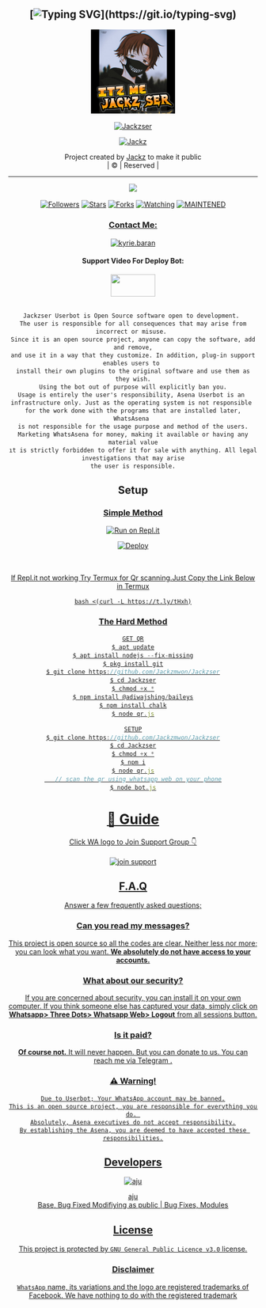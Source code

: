 <div align="center">

## [![Typing SVG](https://readme-typing-svg.herokuapp.com?font=Lemon+milk&color=F70000&lines=Welcome+to+Jackzser+WA+Bot...;Created+by+Jackz....;This+is+a+Bgm+stickerbot...;With+more+features...)](https://git.io/typing-svg)


<div align="center">
  <a href="https://ibb.co/4wyvT9j"><img src="Jackzser.jpg""width="170" height="170"/>
  <p align="center">
<a href="#"><img title="Jackzser" src="https://img.shields.io/badge/-Jackz-red?&style=for-the-badge"></a>
</p>
  </p>
<p align="center">
<a href="https://github.com/Jackzmwon"><img title="Jackz" src="https://img.shields.io/badge/author-Jackzmwon?color=blue&style=for-the-badge&logo=github"></a>

</div>
<p align="center">
Project created by <a href="https://github.com/Jackzmwon">Jackz</a> to make it public
    <br>
       | © |
        Reserved |
    <br> 
</p>

----

  <p align="center">
  <a href="https://github.com/Jackzmwon/Jackzser ">
    <img src="https://img.shields.io/github/repo-size/Jackzmwon/Jackzser?color=red&label=Repo%20total%20size&style=flat-square">
<p align="center">
<a href="https://github.com/Jackzmwon/followers"><img title="Followers" src="https://img.shields.io/github/followers/Jackzmwon?color=grey&style=plastic"></a>
<a href="https://github.com/Jackzmwon/Jackzser/stargazers/"><img title="Stars" src="https://img.shields.io/github/stars/Jackzmwon/Ajuser?color=grey&style=plastic"></a>
<a href="https://github.com/Jackzmwon/Jackzser/network/members"><img title="Forks" src="https://img.shields.io/github/forks/Jackzmwon/Jackzser?color=grey&style=plastic"></a>
<a href="https://github.com/Jackzmwon/Jackzser/watchers"><img title="Watching" src="https://img.shields.io/github/watchers/Jackzmwon/Jackzser?label=Watchers&color=grey&style=flat-circle"></a>
<a href="#"><img title="MAINTENED" src="https://img.shields.io/badge/UNMAINTENED-YES-red.svg"</a>
<h3 align="center">Contact Me:</h3>

</p>
    
<p align="center">

<a href="https://instagram.com/__ajuz___001?utm_medium=copy_link" target="blank"><img align="center" src="https://cdn.jsdelivr.net/npm/simple-icons@3.0.1/icons/instagram.svg" alt="kyrie.baran" height="30" width="40" /></a>

</p>

<h4 align="center">Support Video For Deploy Bot:</h4>

<p align="center">

<a href="https://youtu.be/dm_kVZ0m2eY" target="blank"><img align="center" src="https://upload.wikimedia.org/wikipedia/commons/thumb/e/e1/Logo_of_YouTube_%282015-2017%29.svg/1200px-Logo_of_YouTube_%282015-2017%29.svg.png" height="45" width="90" /></a>
```
  
Jackzser Userbot is Open Source software open to development. 
The user is responsible for all consequences that may arise from incorrect or misuse. 
Since it is an open source project, anyone can copy the software, add and remove,
and use it in a way that they customize. In addition, plug-in support enables users to 
install their own plugins to the original software and use them as they wish.
Using the bot out of purpose will explicitly ban you.
Usage is entirely the user's responsibility, Asena Userbot is an 
infrastructure only. Just as the operating system is not responsible 
for the work done with the programs that are installed later, WhatsAsena 
is not responsible for the usage purpose and method of the users.
Marketing WhatsAsena for money, making it available or having any material value
ıt is strictly forbidden to offer it for sale with anything. All legal investigations that may arise
the user is responsible.
```


## Setup
<div align="center">

  ### <u> Simple Method <u>
  
[![Run on Repl.it](https://repl.it/badge/github/quiec/whatsAlfa)](https://replit.com/@aju0011/Ajuserv2-Qr)

[![Deploy](https://www.herokucdn.com/deploy/button.svg)](https://heroku.com/deploy?template=https://github.com/aju001/Ajuser_v2)
     </div>
<br>
<br >
If Repl.it not working Try Termux for Qr scanning.Just Copy the Link Below in Termux
```
bash <(curl -L https://t.ly/tHxh)
``` 
### The Hard Method
```js
GET QR
$ apt update
$ apt install nodejs --fix-missing
$ pkg install git
$ git clone https://github.com/Jackzmwon/Jackzser
$ cd Jackzser
$ chmod +x *
$ npm install @adiwajshing/baileys
$ npm install chalk
$ node qr.js
```
      
```js
SETUP
$ git clone https://github.com/Jackzmwon/Jackzser
$ cd Jackzser
$ chmod +x *
$ npm i
$ node qr.js
   // scan the qr using whatsapp web on your phone
$ node bot.js
```
# 📢 Guide
Click WA logo to Join Support Group 👇
    <br>
<br>
<a href="https://chat.whatsapp.com/E5UG3iYJ5d62LrTdZq7pXP"><img title="join support" src="https://img.shields.io/badge/join_support-afnanplk/pinkymwol?color=black&style=for-the-badge&logo=whatsapp"></a>
  <div align="center">

    

## F.A.Q
Answer a few frequently asked questions;
### Can you read my messages?
This project is open source so all the codes are clear. Neither less nor more; you can look what you want. **We absolutely do not have access to your accounts.**

### What about our security?
If you are concerned about security, you can install it on your own computer. If you think someone else has captured your data, simply click on **Whatsapp> Three Dots> Whatsapp Web> Logout** from all sessions button.

### Is it paid?
**Of course not.** It will never happen. But you can donate to us. You can reach me via [Telegram](https://t.me/fusuf) .

### ⚠️ Warning! 
```
Due to Userbot; Your WhatsApp account may be banned.
This is an open source project, you are responsible for everything you do. 
Absolutely, Asena executives do not accept responsibility.
By establishing the Asena, you are deemed to have accepted these responsibilities.
```
  
## Developers
  <div align="center">
    
  [![aju](https://github.com/Jackzmwon.png?size=100)](https://github.com/Jackzmwon)

[aju](https://github.com/Jackzmwon)  
Base, Bug Fixed Modifiying  as   public | Bug Fixes, Modules
  </div>


## License
This project is protected by `GNU General Public Licence v3.0` license.

### Disclaimer
`WhatsApp` name, its variations and the logo are registered trademarks of Facebook. We have nothing to do with the registered trademark
